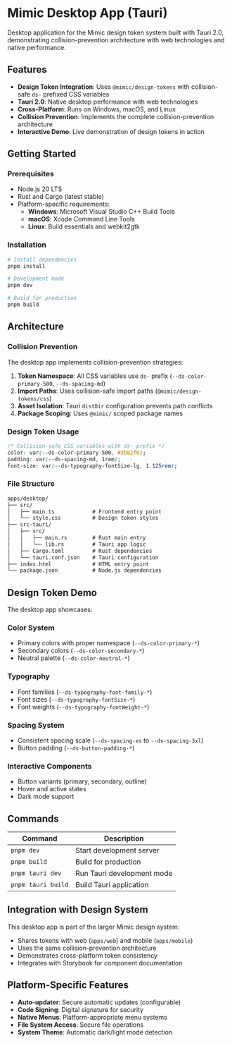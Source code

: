 # Mimic Desktop App (Tauri)

Desktop application for the Mimic design token system built with Tauri 2.0, demonstrating
collision-prevention architecture with web technologies and native performance.

## Features

- **Design Token Integration**: Uses `@mimic/design-tokens` with collision-safe `ds-` prefixed CSS variables
- **Tauri 2.0**: Native desktop performance with web technologies
- **Cross-Platform**: Runs on Windows, macOS, and Linux
- **Collision Prevention**: Implements the complete collision-prevention architecture
- **Interactive Demo**: Live demonstration of design tokens in action

## Getting Started

### Prerequisites

- Node.js 20 LTS
- Rust and Cargo (latest stable)
- Platform-specific requirements:
  - **Windows**: Microsoft Visual Studio C++ Build Tools
  - **macOS**: Xcode Command Line Tools
  - **Linux**: Build essentials and webkit2gtk

### Installation

```bash
# Install dependencies
pnpm install

# Development mode
pnpm dev

# Build for production
pnpm build
```

## Architecture

### Collision Prevention

The desktop app implements collision-prevention strategies:

1. **Token Namespace**: All CSS variables use `ds-` prefix (`--ds-color-primary-500`, `--ds-spacing-md`)
2. **Import Paths**: Uses collision-safe import paths (`@mimic/design-tokens/css`)
3. **Asset Isolation**: Tauri `distDir` configuration prevents path conflicts
4. **Package Scoping**: Uses `@mimic/` scoped package names

### Design Token Usage

```css
/* Collision-safe CSS variables with ds- prefix */
color: var(--ds-color-primary-500, #3b82f6);
padding: var(--ds-spacing-md, 1rem);
font-size: var(--ds-typography-fontSize-lg, 1.125rem);
```

### File Structure

```markdown
apps/desktop/
├── src/
│   ├── main.ts            # Frontend entry point
│   └── style.css          # Design token styles
├── src-tauri/
│   ├── src/
│   │   ├── main.rs        # Rust main entry
│   │   └── lib.rs         # Tauri app logic
│   ├── Cargo.toml         # Rust dependencies
│   └── tauri.conf.json    # Tauri configuration
├── index.html             # HTML entry point
└── package.json           # Node.js dependencies
```

## Design Token Demo

The desktop app showcases:

### Color System

- Primary colors with proper namespace (`--ds-color-primary-*`)
- Secondary colors (`--ds-color-secondary-*`)
- Neutral palette (`--ds-color-neutral-*`)

### Typography

- Font families (`--ds-typography-font-family-*`)
- Font sizes (`--ds-typography-fontSize-*`)
- Font weights (`--ds-typography-fontWeight-*`)

### Spacing System

- Consistent spacing scale (`--ds-spacing-xs` to `--ds-spacing-3xl`)
- Button padding (`--ds-button-padding-*`)

### Interactive Components

- Button variants (primary, secondary, outline)
- Hover and active states
- Dark mode support

## Commands

| Command            | Description                |
| ------------------ | -------------------------- |
| `pnpm dev`         | Start development server   |
| `pnpm build`       | Build for production       |
| `pnpm tauri dev`   | Run Tauri development mode |
| `pnpm tauri build` | Build Tauri application    |

## Integration with Design System

This desktop app is part of the larger Mimic design system:

- Shares tokens with web (`apps/web`) and mobile (`apps/mobile`)
- Uses the same collision-prevention architecture
- Demonstrates cross-platform token consistency
- Integrates with Storybook for component documentation

## Platform-Specific Features

- **Auto-updater**: Secure automatic updates (configurable)
- **Code Signing**: Digital signature for security
- **Native Menus**: Platform-appropriate menu systems
- **File System Access**: Secure file operations
- **System Theme**: Automatic dark/light mode detection

